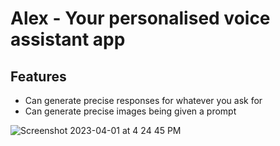# Alex - Your personalised voice assistant app

## Features
- Can generate precise responses for whatever you ask for
- Can generate precise images being given a prompt

![Screenshot 2023-04-01 at 4 24 45 PM](https://user-images.githubusercontent.com/72344300/229274962-6632d6b7-446a-4254-8940-4c8277a28bc5.png)
